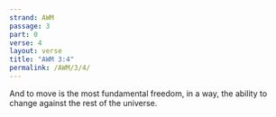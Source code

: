 ```yaml
---
strand: AWM
passage: 3
part: 0
verse: 4
layout: verse
title: "AWM 3:4"
permalink: /AWM/3/4/
---
```

And to move is the most fundamental freedom, in a way, the ability to change against the rest of the universe.

